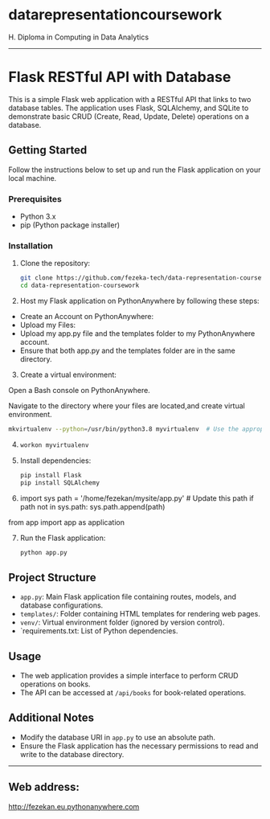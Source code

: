 # datarepresentationcoursework
H. Diploma in Computing in Data Analytics


---

# Flask RESTful API with Database

This is a simple Flask web application with a RESTful API that links to two database tables. The application uses Flask, SQLAlchemy, and SQLite to demonstrate basic CRUD (Create, Read, Update, Delete) operations on a database.

## Getting Started

Follow the instructions below to set up and run the Flask application on your local machine.

### Prerequisites

- Python 3.x
- pip (Python package installer)

### Installation

1. Clone the repository:

   ```bash
   git clone https://github.com/fezeka-tech/data-representation-coursework.git
   cd data-representation-coursework
   ```

2. Host my Flask application on PythonAnywhere by following these steps:

- Create an Account on PythonAnywhere:
- Upload my Files:
- Upload my app.py file and the templates folder to my PythonAnywhere account. 
- Ensure that both app.py and the templates folder are in the same directory.

3. Create a virtual environment:

Open a Bash console on PythonAnywhere.

Navigate to the directory where your files are located,and create virtual environment.
    
  ```bash
  mkvirtualenv --python=/usr/bin/python3.8 myvirtualenv  # Use the appropriate Python version
  ```

4. ```bash
   workon myvirtualenv
   ```

5. Install dependencies:

   ```bash
   pip install Flask
   pip install SQLAlchemy
   ```

6. import sys
   path = '/home/fezekan/mysite/app.py'  # Update this path
  if path not in sys.path:
      sys.path.append(path)

from app import app as application

7. Run the Flask application:

   ```bash
   python app.py
   ```
   

## Project Structure

- `app.py`: Main Flask application file containing routes, models, and database configurations.
- `templates/`: Folder containing HTML templates for rendering web pages.
- `venv/`: Virtual environment folder (ignored by version control).
- `requirements.txt: List of Python dependencies.

## Usage

- The web application provides a simple interface to perform CRUD operations on books.
- The API can be accessed at `/api/books` for book-related operations.

## Additional Notes

- Modify the database URI in `app.py` to use an absolute path.
- Ensure the Flask application has the necessary permissions to read and write to the database directory.

---

## Web address: 
http://fezekan.eu.pythonanywhere.com
